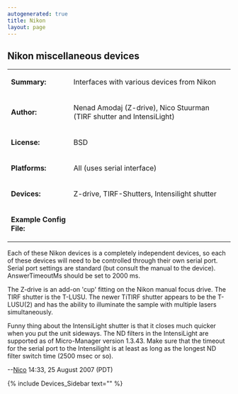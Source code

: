```yaml
---
autogenerated: true
title: Nikon
layout: page
---
```


## Nikon miscellaneous devices

<table>
<tr>
<td markdown="1">

**Summary:**

</td>
<td markdown="1">

Interfaces with various devices from Nikon

</td>
</tr>
<tr>
<td markdown="1">

**Author:**

</td>
<td markdown="1">

Nenad Amodaj (Z-drive), Nico Stuurman (TIRF shutter and IntensiLight)

</td>
</tr>
<tr>
<td markdown="1">

**License:**

</td>
<td markdown="1">

BSD

</td>
</tr>
<tr>
<td markdown="1">

**Platforms:**

</td>
<td markdown="1">

All (uses serial interface)

</td>
</tr>
<tr>
<td markdown="1">

**Devices:**

</td>
<td markdown="1">

Z-drive, TIRF-Shutters, Intensilight shutter

</td>
</tr>
<tr>
<td markdown="1">

**Example Config File:**

</td>
<td markdown="1">
</td>
</tr>
</table>

Each of these Nikon devices is a completely independent devices, so each
of these devices will need to be controlled through their own serial
port. Serial port settings are standard (but consult the manual to the
device). AnswerTimeoutMs should be set to 2000 ms.

The Z-drive is an add-on 'cup' fitting on the Nikon manual focus drive.
The TIRF shutter is the T-LUSU. The newer TiTIRF shutter appears to be
the T-LUSU(2) and has the ability to illuminate the sample with multiple
lasers simultaneously.

Funny thing about the IntensiLight shutter is that it closes much
quicker when you put the unit sideways. The ND filters in the
IntensiLight are supported as of Micro-Manager version 1.3.43. Make sure
that the timeout for the serial port to the Intensilight is at least as
long as the longest ND filter switch time (2500 msec or so).

--[Nico](User:Nico "wikilink") 14:33, 25 August 2007 (PDT)

{% include Devices_Sidebar text="" %}

